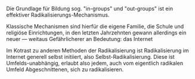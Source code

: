 Die Grundlage für Bildung sog. "in-groups" und "out-groups" ist ein effektiver Radikalisierungs-Mechanismus.

Klassische Mechanismen sind hierfür die eigene Familie, die Schule und religiöse Einrichtungen, in den letzten Jahrzehnten gewann allerdings ein neuer — weitaus Gefährlicherer an Bedeutung: das Internet

Im Kotrast zu anderen Methoden der Radikalisierung ist Radikalisierung im Internet generell selbst initiiert, also Selbst-Radikalisierung. Diese ist Umfelds-unabhängig, erlaubt also jedem, auch vom eigentlich radikalen Umfeld Abgeschnittenen, sich zu radikalisieren.